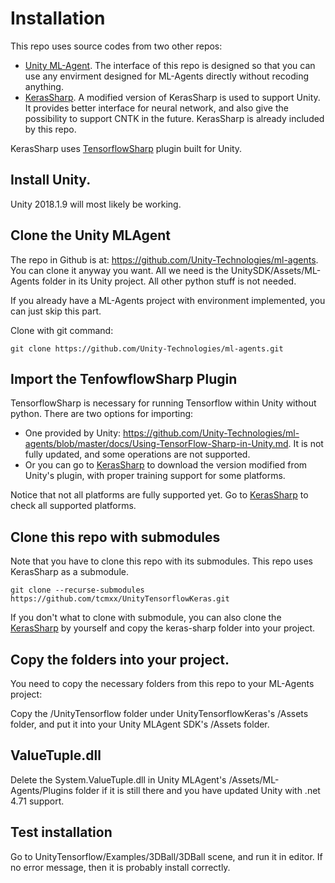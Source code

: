 # Installation

This repo uses source codes from two other repos:
* [Unity ML-Agent](https://github.com/Unity-Technologies/ml-agents). The interface of this repo is designed so that you can use any envirment designed for ML-Agents directly without recoding anything.
* [KerasSharp](https://github.com/tcmxx/keras-sharp). A modified version of KerasSharp is used to support Unity. It provides better interface for neural network, and also give the possibility to support CNTK in the future. KerasSharp is already included by this repo.

KerasSharp uses [TensorflowSharp](https://github.com/migueldeicaza/TensorFlowSharp) plugin built for Unity. 

## Install Unity.
Unity 2018.1.9 will most likely be working.

## Clone the Unity MLAgent
The repo in Github is at: https://github.com/Unity-Technologies/ml-agents. You can clone it anyway you want. All we need is the UnitySDK/Assets/ML-Agents folder in its Unity project. All other python stuff is not needed.

If you already have a ML-Agents project with environment implemented, you can just skip this part.

Clone with git command:

    git clone https://github.com/Unity-Technologies/ml-agents.git

## Import the TenfowflowSharp Plugin
TensorflowSharp is necessary for running Tensorflow within Unity without python. 
There are two options for importing:
* One provided by Unity: https://github.com/Unity-Technologies/ml-agents/blob/master/docs/Using-TensorFlow-Sharp-in-Unity.md. It is not fully updated, and some operations are not supported. 
* Or you can go to [KerasSharp](https://github.com/tcmxx/keras-sharp) to download the version modified from Unity's plugin, with proper training support for some platforms. 

Notice that not all platforms are fully supported yet. Go to [KerasSharp](https://github.com/tcmxx/keras-sharp) to check all supported platforms.

## Clone this repo with submodules
Note that you have to clone this repo with its submodules. This repo uses KerasSharp as a submodule. 
 ```
 git clone --recurse-submodules https://github.com/tcmxx/UnityTensorflowKeras.git
 ```
If you don't what to clone with submodule, you can also clone the  [KerasSharp](https://github.com/tcmxx/keras-sharp) by yourself and copy the keras-sharp folder into your project.
 
## Copy the folders into your project.
You need to copy the necessary folders from this repo to your ML-Agents project:

Copy the /UnityTensorflow folder under UnityTensorflowKeras's /Assets folder, and put it into your Unity MLAgent SDK's /Assets folder. 

## ValueTuple.dll
Delete the System.ValueTuple.dll in Unity MLAgent's /Assets/ML-Agents/Plugins folder if it is still there and you have updated Unity with .net 4.71 support. 

## Test installation
Go to UnityTensorflow/Examples/3DBall/3DBall scene, and run it in editor. If no error message, then it is probably install correctly.

